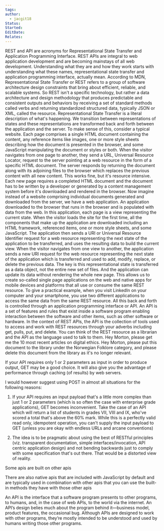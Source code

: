 ```yaml
---
tags: 
author:
  - jacgit18
Status: 
Started: 
EditDate: 
Relates:
---
```

REST and API are acronyms for Representational State Transfer and Application Programming Interface. REST APIs are integral to web application development and are becoming mainstays of all web development. Understanding what they are and how they work starts with understanding what these names, representational state transfer and application programming interface, actually mean. According to MDN, Representational State Transfer or REST refers to a group of software architecture design constraints that bring about efficient, reliable, and scalable systems. So REST isn't a specific technology, but rather a data architecture and design methodology that produces predictable and consistent outputs and behaviors by receiving a set of standard methods called verbs and returning standardized structured data, typically JSON or XML, called the resource. Representational State Transfer is a literal description of what's happening. We transition between representations of states and these representations are transformed back and forth between the application and the server. To make sense of this, consider a typical website. Each page comprises a single HTML document containing the content, any reference items like images, one or more style sheets describing how the document is presented in the browser, and some JavaScript manipulating the document or styles or both. When the visitor navigates from one page to another, they send a URL, Universal Resource Locator, request to the server pointing at a web resource in the form of a specific HTML document. The server responds by returning the document along with its adjoining files to the browser which replaces the previous content with all new content. This works fine, but it's resource intensive. Each new page requires a completed HTML document and the document has to be written by a developer or generated by a content management system before it's downloaded and rendered in the browser. Now imagine instead of a website comprising individual documents generated and downloaded from the server, we have a web application. An application downloaded to the browser that runs in the browser and is populated with data from the web. In this application, each page is a view representing the current state. When the visitor loads the site for the first time, all the components that make up the application are downloaded including an HTML framework, referenced items, one or more style sheets, and some JavaScript. The application then sends a URI or Universal Resource Identifier request for a web resource representing the next state of the application to be transferred, and uses the resulting data to build the current view. When the visitor navigates from one view to another, the application sends a new URI request for the web resource representing the next state of the application which is transferred and used to add, modify, replace, or delete the previous data. The key is this representational state is transferred as a data object, not the entire new set of files. And the application can update its data without rendering the whole new page. This allows us to create so-called single page applications on the web and native apps for mobile devices and platforms that all use or consume the same REST resource. To give a practical example, when you visit LinkedIn on your computer and your smartphone, you use two different applications to access the same data from the same REST resource. All this back and forth is controlled through an application programming interface or API. An API is a set of features and rules that exist inside a software program enabling interaction between the software and other items, such as other software or hardware. In the context of REST APIs, the API is the collection of tools used to access and work with REST resources through your adverbs including get, pulls, put, and delete. You can think of the REST resource as a librarian and the API as the language used to talk to them. Hey Morton, please get me the 10 most recent articles on digital ethics. Hey Morton, please put this document to the library under the Norwegian Folklore category, and please delete this document from the library as it's no longer relevant.  
  
If your API requires only 1 or 2 parameters as input in order to produce output, GET may be a good choice. It will also give you the advantage of performance through caching (of results) by web servers.  
  
I would however suggest using POST in almost all situations for the following reasons:  
  
1. If your API requires an input payload that's a little more complex than just 1 or 2 parameters (which is so often the case with enterprise grade applications), GET becomes inconvenient. Take the case of an API which will return a list of students in grades VII, VIII and IX, who've scored a total that's above the 60% mark. While this is a perfectly valid read only, idempotent operation, you can't supply the input payload to GET (unless you are okay with endless URLs and arcane conventions)  
  
2. The idea is to be pragmatic about using the best of RESTful principles (viz. transparent documentation, simple interfaces/invocation, API centric application design) and not bending backwards just to comply with some specification that's out there. That would be a distorted view of reality.  
  
Some apis are built on other apis  
  
There are also native apis that are included with JavaScript by default and are typically used in combination with other apis that you can use the built-in methods they have with those other apis  
  
An API is the interface that a software program presents to other programs, to humans, and, in the case of web APIs, to the world via the internet. An API’s design belies much about the program behind it—business model, product features, the occasional bug. Although APIs are designed to work with other programs, they’re mostly intended to be understood and used by humans writing those other programs.